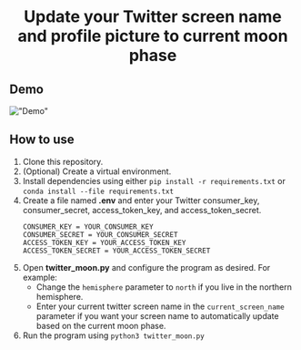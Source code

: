 <h1 style="text-align: center; font-weight: bold;">Update your Twitter screen name and profile picture to current moon phase</h1>

## Demo

!["Demo"](demo.gif "Demo")

## How to use
1. Clone this repository.
2. (Optional) Create a virtual environment.
3. Install dependencies using either `pip install -r requirements.txt` or `conda install --file requirements.txt`
4. Create a file named **.env** and enter your Twitter consumer_key, consumer_secret, access_token_key, and access_token_secret.
    ```
    CONSUMER_KEY = YOUR_CONSUMER_KEY
    CONSUMER_SECRET = YOUR_CONSUMER_SECRET
    ACCESS_TOKEN_KEY = YOUR_ACCESS_TOKEN_KEY
    ACCESS_TOKEN_SECRET = YOUR_ACCESS_TOKEN_SECRET  
    ```
5. Open **twitter_moon.py** and configure the program as desired. For example:
   - Change the `hemisphere` parameter to `north` if you live in the northern hemisphere.
   - Enter your current twitter screen name in the `current_screen_name` parameter if you want your screen name to automatically update based on the current moon phase.
6. Run the program using `python3 twitter_moon.py`